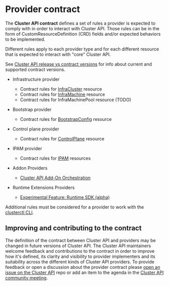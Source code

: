 # Provider contract

The __Cluster API contract__ defines a set of rules a provider is expected to comply with in order to interact with Cluster API.
Those rules can be in the form of CustomResourceDefinition (CRD) fields and/or expected behaviors to be implemented.

Different rules apply to each provider type and for each different resource that is expected to interact with "core" Cluster API.

See [Cluster API release vs contract versions](../../../reference/versions.md#cluster-api-release-vs-contract-versions) for info about current and supported contract versions.

- Infrastructure provider
  - Contract rules for [InfraCluster](infra-cluster.md) resource
  - Contract rules for [InfraMachine](infra-machine.md) resource
  - Contract rules for InfraMachinePool resource (TODO)
  
- Bootstrap provider
  - Contract rules for [BootstrapConfig](bootstrap-config.md) resource

- Control plane provider
  - Contract rules for [ControlPlane](control-plane.md) resource

- IPAM provider
  - Contract rules for [IPAM](ipam.md) resources
  
- Addon Providers
  - [Cluster API Add-On Orchestration](https://github.com/kubernetes-sigs/cluster-api/blob/main/docs/proposals/20220712-cluster-api-addon-orchestration.md)

- Runtime Extensions Providers
  - [Experimental Feature: Runtime SDK (alpha)](https://cluster-api.sigs.k8s.io/tasks/experimental-features/runtime-sdk/)
  
Additional rules must be considered for a provider to work with the [clusterctl CLI](clusterctl.md).

## Improving and contributing to the contract

The definition of the contract between Cluster API and providers may be changed in future versions of Cluster API. 
The Cluster API maintainers welcome feedback and contributions to the contract in order to improve how it's defined, 
its clarity and visibility to provider implementers and its suitability across the different kinds of Cluster API providers. 
To provide feedback or open a discussion about the provider contract please [open an issue on the Cluster API](https://github.com/kubernetes-sigs/cluster-api/issues/new?assignees=&labels=&template=feature_request.md) 
repo or add an item to the agenda in the [Cluster API community meeting](https://git.k8s.io/community/sig-cluster-lifecycle/README.md#cluster-api).
